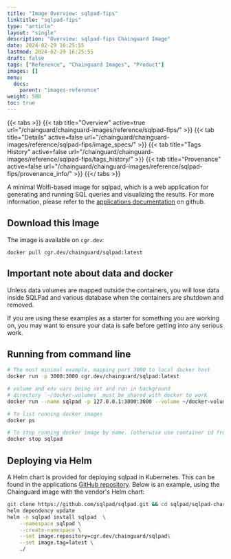 ```yaml
---
title: "Image Overview: sqlpad-fips"
linktitle: "sqlpad-fips"
type: "article"
layout: "single"
description: "Overview: sqlpad-fips Chainguard Image"
date: 2024-02-29 16:25:55
lastmod: 2024-02-29 16:25:55
draft: false
tags: ["Reference", "Chainguard Images", "Product"]
images: []
menu: 
  docs: 
    parent: "images-reference"
weight: 500
toc: true
---
```


{{< tabs >}}
{{< tab title="Overview" active=true url="/chainguard/chainguard-images/reference/sqlpad-fips/" >}}
{{< tab title="Details" active=false url="/chainguard/chainguard-images/reference/sqlpad-fips/image_specs/" >}}
{{< tab title="Tags History" active=false url="/chainguard/chainguard-images/reference/sqlpad-fips/tags_history/" >}}
{{< tab title="Provenance" active=false url="/chainguard/chainguard-images/reference/sqlpad-fips/provenance_info/" >}}
{{</ tabs >}}



<!--overview:start-->
A minimal Wolfi-based image for sqlpad, which is a web application for generating and running SQL queries and visualizing the results. For more information, please refer to the [applications documentation](https://github.com/sqlpad/sqlpad) on github.
<!--overview:end-->

<!--getting:start-->
## Download this Image
The image is available on `cgr.dev`:

```
docker pull cgr.dev/chainguard/sqlpad:latest
```
<!--getting:end-->

<!--body:start-->
## Important note about data and docker

Unless data volumes are mapped outside the containers, you will lose data inside SQLPad and various database when the containers are shutdown and removed.

If you are using these examples as a starter for something you are working on, you may want to ensure your data is safe before getting into any serious work.

## Running from command line

```sh
# The most minimal example, mapping port 3000 to local docker host
docker run -p 3000:3000 cgr.dev/chainguard/sqlpad:latest

# volume and env vars being set and run in background
# directory `~/docker-volumes` must be shared with docker to work
docker run --name sqlpad -p 127.0.0.1:3000:3000 --volume ~/docker-volumes/sqlpad-postgres:/var/lib/sqlpad --detach cgr.dev/chainguard/sqlpad:latest

# To list running docker images
docker ps

# To stop running docker image by name. (otherwise use container id from `docker ps`)
docker stop sqlpad
```

## Deploying via Helm
A Helm chart is provided for deploying sqlpad in Kubernetes. This can be found in the applications [GitHub repository](https://github.com/sqlpad/sqlpad/tree/master/sqlpad-charts).
Below is an example, using the Chainguard image with the vendor's Helm chart:
```bash
git clone https://github.com/sqlpad/sqlpad.git && cd sqlpad/sqlpad-charts
helm dependency update
helm -n sqlpad install sqlpad  \
    --namespace sqlpad \
    --create-namespace \
    --set image.repository=cgr.dev/chainguard/sqlpad\
    --set image.tag=latest \
    ./
```
<!--body:end-->

